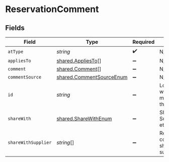 # ReservationComment


## Fields

| Field                                                                       | Type                                                                        | Required                                                                    | Description                                                                 | Example                                                                     |
| --------------------------------------------------------------------------- | --------------------------------------------------------------------------- | --------------------------------------------------------------------------- | --------------------------------------------------------------------------- | --------------------------------------------------------------------------- |
| `atType`                                                                    | *string*                                                                    | :heavy_check_mark:                                                          | N/A                                                                         | ReservationComment                                                          |
| `appliesTo`                                                                 | [shared.AppliesTo](../../../sdk/models/shared/appliesto.md)[]               | :heavy_minus_sign:                                                          | N/A                                                                         |                                                                             |
| `comment`                                                                   | [shared.Comment](../../../sdk/models/shared/comment.md)[]                   | :heavy_minus_sign:                                                          | N/A                                                                         |                                                                             |
| `commentSource`                                                             | [shared.CommentSourceEnum](../../../sdk/models/shared/commentsourceenum.md) | :heavy_minus_sign:                                                          | N/A                                                                         |                                                                             |
| `id`                                                                        | *string*                                                                    | :heavy_minus_sign:                                                          | Local indentifier within a given message for this object.                   |                                                                             |
| `shareWith`                                                                 | [shared.ShareWithEnum](../../../sdk/models/shared/sharewithenum.md)         | :heavy_minus_sign:                                                          | Share with like Supplier,agency etc                                         |                                                                             |
| `shareWithSupplier`                                                         | *string*[]                                                                  | :heavy_minus_sign:                                                          | Reservation comment shared with supplier                                    |                                                                             |